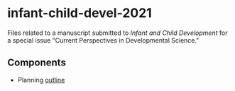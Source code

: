 # infant-child-devel-2021

Files related to a manuscript submitted to *Infant and Child Development* for a special issue "Current Perspectives in Developmental Science."

## Components

- Planning [outline](planning.md)
